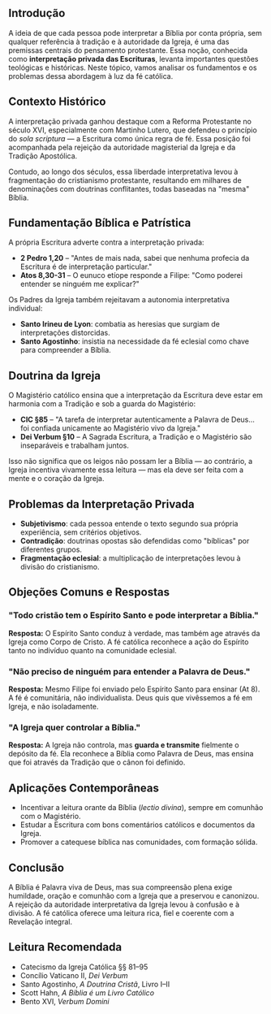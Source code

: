 ## Introdução

A ideia de que cada pessoa pode interpretar a Bíblia por conta própria, sem qualquer referência à tradição e à autoridade da Igreja, é uma das premissas centrais do pensamento protestante. Essa noção, conhecida como **interpretação privada das Escrituras**, levanta importantes questões teológicas e históricas. Neste tópico, vamos analisar os fundamentos e os problemas dessa abordagem à luz da fé católica.

## Contexto Histórico

A interpretação privada ganhou destaque com a Reforma Protestante no século XVI, especialmente com Martinho Lutero, que defendeu o princípio do _sola scriptura_ — a Escritura como única regra de fé. Essa posição foi acompanhada pela rejeição da autoridade magisterial da Igreja e da Tradição Apostólica.

Contudo, ao longo dos séculos, essa liberdade interpretativa levou à fragmentação do cristianismo protestante, resultando em milhares de denominações com doutrinas conflitantes, todas baseadas na "mesma" Bíblia.

## Fundamentação Bíblica e Patrística

A própria Escritura adverte contra a interpretação privada:

- **2 Pedro 1,20** – "Antes de mais nada, sabei que nenhuma profecia da Escritura é de interpretação particular."
- **Atos 8,30-31** – O eunuco etíope responde a Filipe: "Como poderei entender se ninguém me explicar?"

Os Padres da Igreja também rejeitavam a autonomia interpretativa individual:

- **Santo Irineu de Lyon**: combatia as heresias que surgiam de interpretações distorcidas.
- **Santo Agostinho**: insistia na necessidade da fé eclesial como chave para compreender a Bíblia.

## Doutrina da Igreja

O Magistério católico ensina que a interpretação da Escritura deve estar em harmonia com a Tradição e sob a guarda do Magistério:

- **CIC §85** – "A tarefa de interpretar autenticamente a Palavra de Deus... foi confiada unicamente ao Magistério vivo da Igreja."
- **Dei Verbum §10** – A Sagrada Escritura, a Tradição e o Magistério são inseparáveis e trabalham juntos.

Isso não significa que os leigos não possam ler a Bíblia — ao contrário, a Igreja incentiva vivamente essa leitura — mas ela deve ser feita com a mente e o coração da Igreja.

## Problemas da Interpretação Privada

- **Subjetivismo**: cada pessoa entende o texto segundo sua própria experiência, sem critérios objetivos.
- **Contradição**: doutrinas opostas são defendidas como "bíblicas" por diferentes grupos.
- **Fragmentação eclesial**: a multiplicação de interpretações levou à divisão do cristianismo.

## Objeções Comuns e Respostas

### "Todo cristão tem o Espírito Santo e pode interpretar a Bíblia."

**Resposta:** O Espírito Santo conduz à verdade, mas também age através da Igreja como Corpo de Cristo. A fé católica reconhece a ação do Espírito tanto no indivíduo quanto na comunidade eclesial.

### "Não preciso de ninguém para entender a Palavra de Deus."

**Resposta:** Mesmo Filipe foi enviado pelo Espírito Santo para ensinar (At 8). A fé é comunitária, não individualista. Deus quis que vivêssemos a fé em Igreja, e não isoladamente.

### "A Igreja quer controlar a Bíblia."

**Resposta:** A Igreja não controla, mas **guarda e transmite** fielmente o depósito da fé. Ela reconhece a Bíblia como Palavra de Deus, mas ensina que foi através da Tradição que o cânon foi definido.

## Aplicações Contemporâneas

- Incentivar a leitura orante da Bíblia (_lectio divina_), sempre em comunhão com o Magistério.
- Estudar a Escritura com bons comentários católicos e documentos da Igreja.
- Promover a catequese bíblica nas comunidades, com formação sólida.

## Conclusão

A Bíblia é Palavra viva de Deus, mas sua compreensão plena exige humildade, oração e comunhão com a Igreja que a preservou e canonizou. A rejeição da autoridade interpretativa da Igreja levou à confusão e à divisão. A fé católica oferece uma leitura rica, fiel e coerente com a Revelação integral.

## Leitura Recomendada

- Catecismo da Igreja Católica §§ 81–95
- Concílio Vaticano II, _Dei Verbum_
- Santo Agostinho, _A Doutrina Cristã_, Livro I–II
- Scott Hahn, _A Bíblia é um Livro Católico_
- Bento XVI, _Verbum Domini_
